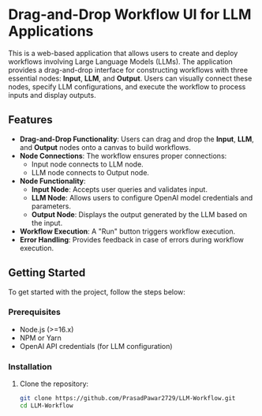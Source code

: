 # Drag-and-Drop Workflow UI for LLM Applications

This is a web-based application that allows users to create and deploy workflows involving Large Language Models (LLMs). The application provides a drag-and-drop interface for constructing workflows with three essential nodes: **Input**, **LLM**, and **Output**. Users can visually connect these nodes, specify LLM configurations, and execute the workflow to process inputs and display outputs.

## Features

- **Drag-and-Drop Functionality**: Users can drag and drop the **Input**, **LLM**, and **Output** nodes onto a canvas to build workflows.
- **Node Connections**: The workflow ensures proper connections:
  - Input node connects to LLM node.
  - LLM node connects to Output node.
- **Node Functionality**:
  - **Input Node**: Accepts user queries and validates input.
  - **LLM Node**: Allows users to configure OpenAI model credentials and parameters.
  - **Output Node**: Displays the output generated by the LLM based on the input.
- **Workflow Execution**: A "Run" button triggers workflow execution.
- **Error Handling**: Provides feedback in case of errors during workflow execution.

## Getting Started

To get started with the project, follow the steps below:

### Prerequisites

- Node.js (>=16.x)
- NPM or Yarn
- OpenAI API credentials (for LLM configuration)

### Installation

1. Clone the repository:
   ```bash
   git clone https://github.com/PrasadPawar2729/LLM-Workflow.git
   cd LLM-Workflow
